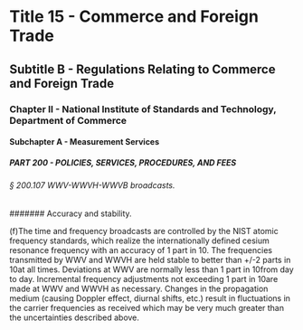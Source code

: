 
# Title 15 - Commerce and Foreign Trade
## Subtitle B - Regulations Relating to Commerce and Foreign Trade
### Chapter II - National Institute of Standards and Technology, Department of Commerce
#### Subchapter A - Measurement Services
##### PART 200 - POLICIES, SERVICES, PROCEDURES, AND FEES
###### § 200.107 WWV-WWVH-WWVB broadcasts.
####### Accuracy and stability.

(f)The time and frequency broadcasts are controlled by the NIST atomic frequency standards, which realize the internationally defined cesium resonance frequency with an accuracy of 1 part in 10. The frequencies transmitted by WWV and WWVH are held stable to better than +/-2 parts in 10at all times. Deviations at WWV are normally less than 1 part in 10from day to day. Incremental frequency adjustments not exceeding 1 part in 10are made at WWV and WWVH as necessary. Changes in the propagation medium (causing Doppler effect, diurnal shifts, etc.) result in fluctuations in the carrier frequencies as received which may be very much greater than the uncertainties described above.
